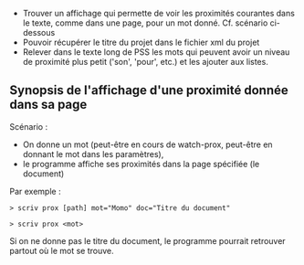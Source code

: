 * Trouver un affichage qui permette de voir les proximités courantes dans le texte, comme dans une page, pour un mot donné. Cf. scénario ci-dessous
* Pouvoir récupérer le titre du projet dans le fichier xml du projet
* Relever dans le texte long de PSS les mots qui peuvent avoir un niveau de proximité plus petit ('son', 'pour', etc.) et les ajouter aux listes.




## Synopsis de l'affichage d'une proximité donnée dans sa page

Scénario :
* On donne un mot (peut-être en cours de watch-prox, peut-être en donnant le mot dans les paramètres),
* le programme affiche ses proximités dans la page spécifiée (le document)

Par exemple :

```
> scriv prox [path] mot="Momo" doc="Titre du document"

```

```
> scriv prox <mot>
```

Si on ne donne pas le titre du document, le programme pourrait retrouver partout où le mot se trouve.
